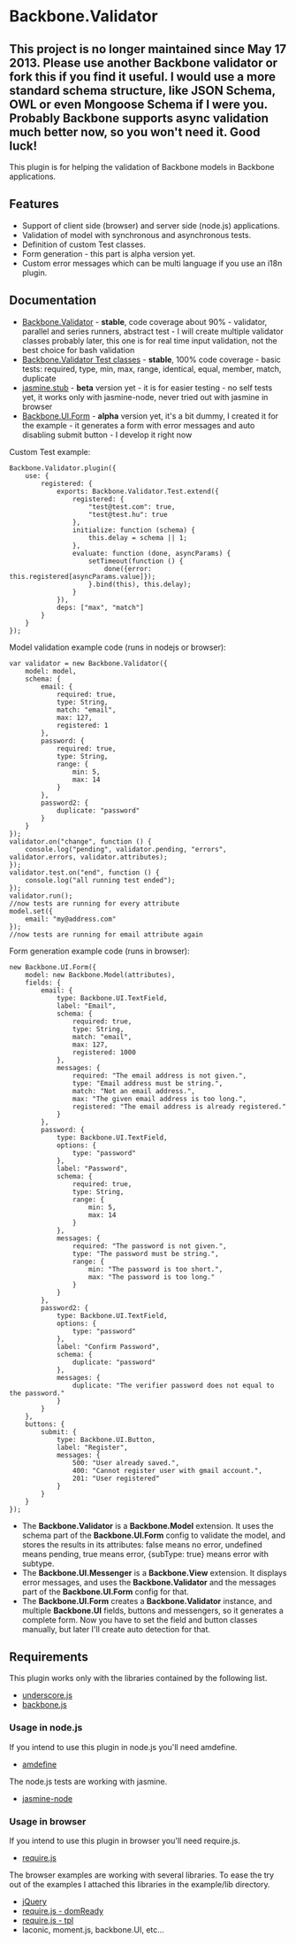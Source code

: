 # Backbone.Validator

## This project is no longer maintained since May 17 2013. Please use another Backbone validator or fork this if you find it useful. I would use a more standard schema structure, like JSON Schema, OWL or even Mongoose Schema if I were you. Probably Backbone supports async validation much better now, so you won't need it. Good luck!

This plugin is for helping the validation of Backbone models in Backbone applications.

## Features

 * Support of client side (browser) and server side (node.js) applications.
 * Validation of model with synchronous and asynchronous tests.
 * Definition of custom Test classes.
 * Form generation - this part is alpha version yet.
 * Custom error messages which can be multi language if you use an i18n plugin.

## Documentation

 * [Backbone.Validator](https://github.com/inf3rno/bb-validation/blob/master/src/backbone-validator.js) - **stable**, code coverage about 90% - validator, parallel and series runners, abstract test - I will create multiple validator classes probably later, this one is for real time input validation, not the best choice for bash validation
 * [Backbone.Validator Test classes](https://github.com/inf3rno/bb-validation/blob/master/src/backbone-validator-basic-tests.js) - **stable**, 100% code coverage - basic tests: required, type, min, max, range, identical, equal, member, match, duplicate
 * [jasmine.stub](https://github.com/inf3rno/bb-validation/blob/master/test/jasmine-stub.js) - **beta** version yet - it is for easier testing - no self tests yet, it works only with jasmine-node, never tried out with jasmine in browser
 * [Backbone.UI.Form](https://github.com/inf3rno/bb-validation/blob/master/src/backbone-ui-form.js) - **alpha** version yet, it's a bit dummy, I created it for the example - it generates a form with error messages and auto disabling submit button - I develop it right now

Custom Test example:

    Backbone.Validator.plugin({
        use: {
            registered: {
                exports: Backbone.Validator.Test.extend({
                    registered: {
                        "test@test.com": true,
                        "test@test.hu": true
                    },
                    initialize: function (schema) {
                        this.delay = schema || 1;
                    },
                    evaluate: function (done, asyncParams) {
                        setTimeout(function () {
                            done({error: this.registered[asyncParams.value]});
                        }.bind(this), this.delay);
                    }
                }),
                deps: ["max", "match"]
            }
        }
    });

Model validation example code (runs in nodejs or browser):

    var validator = new Backbone.Validator({
        model: model,
        schema: {
            email: {
                required: true,
                type: String,
                match: "email",
                max: 127,
                registered: 1
            },
            password: {
                required: true,
                type: String,
                range: {
                    min: 5,
                    max: 14
                }
            },
            password2: {
                duplicate: "password"
            }
        }
    });
    validator.on("change", function () {
        console.log("pending", validator.pending, "errors", validator.errors, validator.attributes);
    });
    validator.test.on("end", function () {
        console.log("all running test ended");
    });
    validator.run();
    //now tests are running for every attribute
    model.set({
        email: "my@address.com"
    });
    //now tests are running for email attribute again

Form generation example code (runs in browser):

	new Backbone.UI.Form({
		model: new Backbone.Model(attributes),
		fields: {
			email: {
				type: Backbone.UI.TextField,
				label: "Email",
				schema: {
					required: true,
					type: String,
					match: "email",
					max: 127,
					registered: 1000
				},
				messages: {
					required: "The email address is not given.",
					type: "Email address must be string.",
					match: "Not an email address.",
					max: "The given email address is too long.",
					registered: "The email address is already registered."
				}
			},
			password: {
				type: Backbone.UI.TextField,
				options: {
					type: "password"
				},
				label: "Password",
				schema: {
					required: true,
					type: String,
					range: {
						min: 5,
						max: 14
					}
				},
				messages: {
					required: "The password is not given.",
					type: "The password must be string.",
					range: {
						min: "The password is too short.",
						max: "The password is too long."
					}
				}
			},
			password2: {
				type: Backbone.UI.TextField,
				options: {
					type: "password"
				},
				label: "Confirm Password",
				schema: {
					duplicate: "password"
				},
				messages: {
					duplicate: "The verifier password does not equal to the password."
				}
			}
		},
        buttons: {
            submit: {
                type: Backbone.UI.Button,
                label: "Register",
                messages: {
                    500: "User already saved.",
                    400: "Cannot register user with gmail account.",
                    201: "User registered"
                }
            }
        }
	});

 * The **Backbone.Validator** is a **Backbone.Model** extension. It uses the schema part of the **Backbone.UI.Form** config to validate the model, and stores the results in its attributes: false means no error, undefined means pending, true means error, {subType: true} means error with subtype.
 * The **Backbone.UI.Messenger** is a **Backbone.View** extension. It displays error messages, and uses the **Backbone.Validator** and the messages part of the **Backbone.UI.Form** config for that.
 * The **Backbone.UI.Form** creates a **Backbone.Validator** instance, and multiple **Backbone.UI** fields, buttons and messengers, so it generates a complete form. Now you have to set the field and button classes manually, but later I'll create auto detection for that.

## Requirements

This plugin works only with the libraries contained by the following list.

 * [underscore.js](http://underscorejs.org/)
 * [backbone.js](http://backbonejs.org)

### Usage in node.js

If you intend to use this plugin in node.js you'll need amdefine.

 * [amdefine](https://npmjs.org/package/amdefine)

The node.js tests are working with jasmine.

 * [jasmine-node](https://npmjs.org/package/jasmine-node)

### Usage in browser

If you intend to use this plugin in browser you'll need require.js.

 * [require.js](http://requirejs.org/)

The browser examples are working with several libraries. To ease the try out of the examples I attached this libraries in the example/lib directory.

 * [jQuery](http://jquery.com/)
 * [require.js - domReady](https://github.com/requirejs/domReady)
 * [require.js - tpl](https://github.com/ZeeAgency/requirejs-tpl)
 * laconic, moment.js, backbone.UI, etc...
